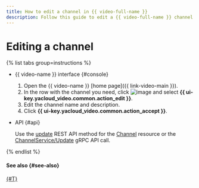 ```yaml
---
title: How to edit a channel in {{ video-full-name }}
description: Follow this guide to edit a {{ video-full-name }} channel.
---
```


# Editing a channel

{% list tabs group=instructions %}

- {{ video-name }} interface {#console}

  1. Open the {{ video-name }} [home page]({{ link-video-main }}).
  1. In the row with the channel you need, click ![image](../../../_assets/console-icons/ellipsis.svg) and select **{{ ui-key.yacloud_video.common.action_edit }}**.
  1. Edit the channel name and description.
  1. Click **{{ ui-key.yacloud_video.common.action_accept }}**.

- API {#api}

  Use the [update](../../api-ref/Channel/update.md) REST API method for the [Channel](../../api-ref/Channel/index.md) resource or the [ChannelService/Update](../../api-ref/grpc/Channel/update.md) gRPC API call.

{% endlist %}

#### See also {#see-also}

[{#T}](../video/upload.md)